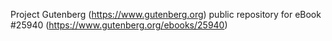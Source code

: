 Project Gutenberg (https://www.gutenberg.org) public repository for eBook #25940 (https://www.gutenberg.org/ebooks/25940)
